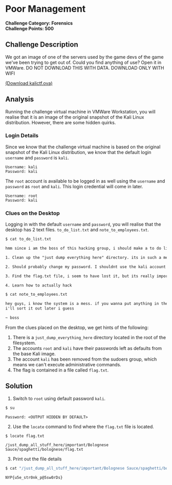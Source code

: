 # Poor Management

**Challenge Category: Forensics** <br />
**Challenge Points: 500**

## Challenge Description

We got an image of one of the servers used by the game devs of the game we've been trying to get out of. Could you find anything of use? Open it in VMWare. DO NOT DOWNLOAD THIS WITH DATA. DOWNLOAD ONLY WITH WIFI

[(Download kalictf.ova)](https://drive.google.com/drive/folders/1_bnw2rvirwJL8SjRvY-7VRsriIYFXPQ-)

## Analysis

Running the challenge virtual machine in VMWare Workstation, you will realise that it is an image of the original snapshot of the Kali Linux distribution. However, there are some hidden quirks.

### Login Details

Since we know that the challenge virtual machine is based on the original snapshot of the Kali Linux distribution, we know that the default login `username` and `password` is `kali`.

```
Username: kali
Password: kali
```

The `root` account is available to be logged in as well using the `username` and `password` as `root` and `kali`. This login credential will come in later.

```
Username: root
Password: kali
```

### Clues on the Desktop

Logging in with the default `username` and `password`, you will realise that the desktop has 2 text files. `to_do_list.txt` and `note_to_employees.txt`.

```sh
$ cat to_do_list.txt
```

```txt
hmm since i am the boss of this hacking group, i should make a to do list to keep up to date with everything

1. Clean up the "just dump everything here" directory. its in such a messy state, it even has really important files inside that im supposed to be protecting

2. Should probably change my password. I shouldnt use the kali account with its default password. But I mean, it is no longer part of the sudoers group so. good enough right?

3. Find the flag.txt file, i seem to have lost it, but its really important

4. Learn how to actually hack
```

```sh
$ cat note_to_employees.txt
```

```txt
hey guys, i know the system is a mess. if you wanna put anything in the server, just leave it somewhere in the /just_dump_everything_here directory.
i'll sort it out later i guess

~ boss
```

From the clues placed on the desktop, we get hints of the following:

1. There is a `just_dump_everything_here` directory located in the root of the filesystem.
2. The accounts `root` and `kali` have their passwords left as defaults from the base Kali image.
3. The account `kali` has been removed from the sudoers group, which means we can't execute administrative commands.
4. The flag is contained in a file called `flag.txt`.

## Solution

1. Switch to `root` using default password `kali`.

```sh
$ su
```

```
Password: <OUTPUT HIDDEN BY DEFAULT>
```

2. Use the `locate` command to find where the `flag.txt` file is located.

```sh
$ locate flag.txt
```

```
/just_dump_all_stuff_here/important/Bolognese Sauce/spaghetti/bolognese/flag.txt
```

3. Print out the file details

```sh
$ cat "/just_dump_all_stuff_here/important/Bolognese Sauce/spaghetti/bolognese/flag.txt"
```

```
NYP{u5e_str0nk_p@5sw0rDs}
```
